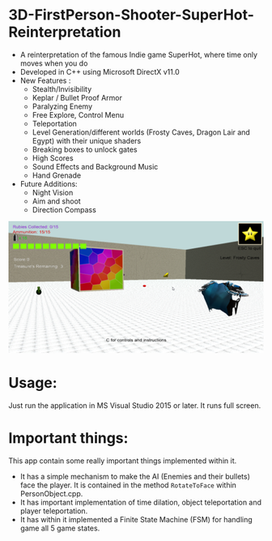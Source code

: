 # 3D-FirstPerson-Shooter-SuperHot-Reinterpretation
- A reinterpretation of the famous Indie game SuperHot, where time only moves when you do
- Developed in C++ using Microsoft DirectX v11.0 <br />
- New Features :
  - Stealth/Invisibility
  - Keplar / Bullet Proof Armor
  - Paralyzing Enemy
  - Free Explore, Control Menu
  - Teleportation
  - Level Generation/different worlds (Frosty Caves, Dragon Lair and Egypt) with their unique shaders
  - Breaking boxes to unlock gates
  - High Scores
  - Sound Effects and Background Music
  - Hand Grenade
- Future Additions:
  - Night Vision
  - Aim and shoot
  - Direction Compass

![Image](/game.png?raw=true "3D First Person Shooter Super Hot v2.0")

# Usage:
Just run the application in MS Visual Studio 2015 or later. It runs full screen.

# Important things:
This app contain some really important things implemented within it. 
- It has a simple mechanism to make the AI (Enemies and their bullets) face the player. It is contained in the method ```RotateToFace``` within PersonObject.cpp. 
- It has important implementation of time dilation, object teleportation and player teleportation.
- It has within it implemented a Finite State Machine (FSM) for handling game all 5 game states.
